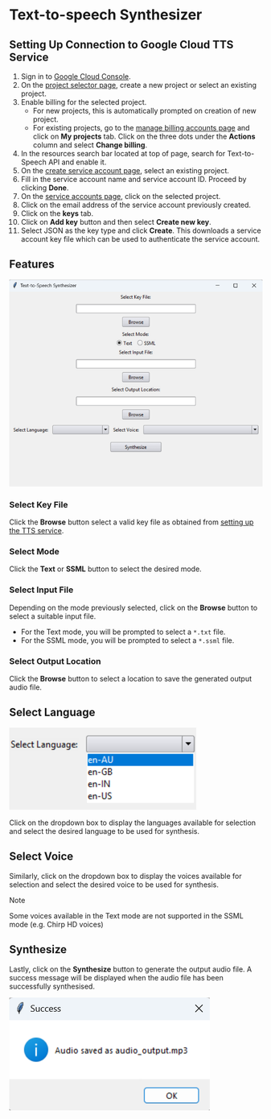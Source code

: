 # Text-to-speech Synthesizer 

## Setting Up Connection to Google Cloud TTS Service

1. Sign in to [Google Cloud Console](https://console.cloud.google.com/).
2. On the [project selector page](https://console.cloud.google.com/projectselector2/home/dashboard), create a new project or select an existing project. 
3. Enable billing for the selected project. 
    * For new projects, this is automatically prompted on creation of new project. 
    * For existing projects, go to the [manage billing accounts page](https://console.cloud.google.com/billing) and click on **My projects** tab. Click on the three dots under the **Actions** column and select **Change billing**. 
4. In the resources search bar located at top of page, search for Text-to-Speech API and enable it. 
5. On the [create service account page](https://console.cloud.google.com/projectselector/iam-admin/serviceaccounts/create?walkthrough_id=iam--create-service-account#step_index=1), select an existing project.
6. Fill in the service account name and service account ID. Proceed by clicking **Done**. 
7. On the [service accounts page](https://console.cloud.google.com/iam-admin/serviceaccounts?walkthrough_id=iam--create-service-account-keys&start_index=1#step_index=1), click on the selected project.
8. Click on the email address of the service account previously created.
9. Click on the **keys** tab.
10. Click on **Add key** button and then select **Create new key**.
11. Select JSON as the key type and click **Create**. This downloads a service account key file which can be used to authenticate the service account. 

## Features

![App screenshot](images/app-screenshot-v2.png)

### Select Key File
Click the **Browse** button select a valid key file as obtained from [setting up the TTS service](#setting-up-connection-to-google-cloud-tts-service). 

### Select Mode
Click the **Text** or **SSML** button to select the desired mode. 

### Select Input File

Depending on the mode previously selected, click on the **Browse** button to select a suitable input file.

* For the Text mode, you will be prompted to select a `*.txt` file.
* For the SSML mode, you will be prompted to select a `*.ssml` file.

### Select Output Location

Click the **Browse** button to select a location to save the generated output audio file. 

## Select Language 
![Language options](images/language-options.png)

Click on the dropdown box to display the languages available for selection and select the desired language to be used for synthesis. 

## Select Voice

Similarly, click on the dropdown box to display the voices available for selection and select the desired voice to be used for synthesis. 

> [!NOTE]
> Some voices available in the Text mode are not supported in the SSML mode (e.g. Chirp HD voices)

## Synthesize

Lastly, click on the **Synthesize** button to generate the output audio file. A success message will be displayed when the audio file has been successfully synthesised. 

![success message](images/success-message.png)